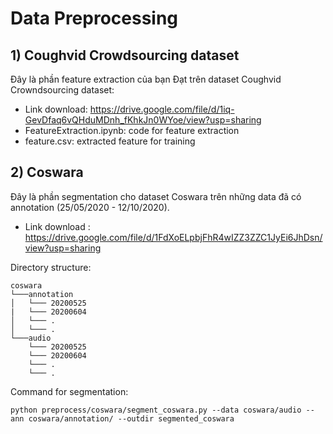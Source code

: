 # Data Preprocessing

## 1) Coughvid Crowdsourcing dataset
Đây là phần feature extraction của bạn Đạt trên dataset Coughvid Crowndsourcing dataset:
- Link download: https://drive.google.com/file/d/1iq-GevDfaq6vQHduMDnh_fKhkJn0WYoe/view?usp=sharing
- FeatureExtraction.ipynb: code for feature extraction
- feature.csv: extracted feature for training

## 2) Coswara
Đây là phần segmentation cho dataset Coswara trên những data đã có annotation (25/05/2020 - 12/10/2020).
- Link download : https://drive.google.com/file/d/1FdXoELpbjFhR4wIZZ3ZZC1JyEi6JhDsn/view?usp=sharing

Directory structure:
```
coswara
└───annotation
│   └─── 20200525
|   └─── 20200604
│   └─── .
│   └─── .
└───audio
    └─── 20200525
    └─── 20200604
    └─── .
    └─── .
```

Command for segmentation:
```
python preprocess/coswara/segment_coswara.py --data coswara/audio --ann coswara/annotation/ --outdir segmented_coswara
```


